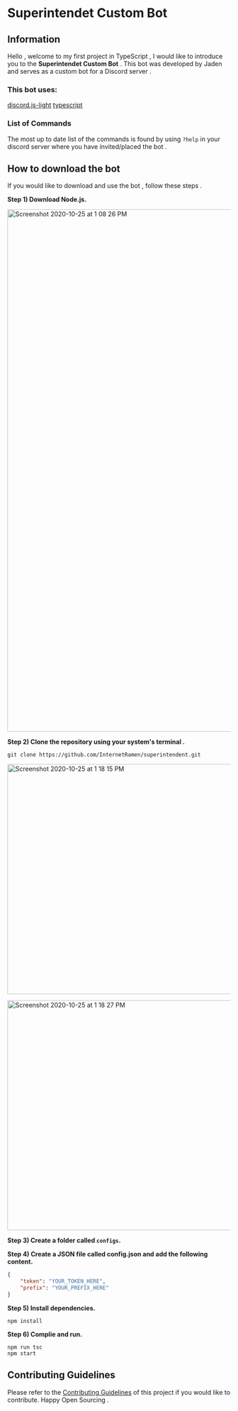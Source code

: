 # Superintendet Custom Bot

## Information 
Hello , welcome to my first project in TypeScript , I would like to introduce you to the **Superintendet Custom Bot** . This bot was developed by Jaden and serves as a custom bot for a Discord server .


### This bot uses:
[discord.js-light](https://www.npmjs.com/package/discord.js-light)
[typescript](https://www.npmjs.com/package/typescript)


### List of Commands
The most up to date list of the commands is found by using `?help` in your discord server where you have invited/placed the bot .

## How to download the bot 

If you would like to download and use the bot , follow these steps .

**Step 1) Download Node.js.**

<p class="aligncenter">
<img width="1179" alt="Screenshot 2020-10-25 at 1 08 26 PM" src="https://user-images.githubusercontent.com/72812728/97101413-3e9f6780-16c3-11eb-913e-3b53ef47986e.png">
</p>
	
**Step 2) Clone the repository using your system's terminal .**

```
git clone https://github.com/InternetRamen/superintendent.git
```

<p class="aligncenter">
<img width="519" alt="Screenshot 2020-10-25 at 1 18 15 PM" src="https://user-images.githubusercontent.com/58665834/97101569-b1f5a900-16c4-11eb-8e3c-d38d61f09c53.png">
</p>

<p class="aligncenter">
<img width="519" alt="Screenshot 2020-10-25 at 1 18 27 PM" src="https://user-images.githubusercontent.com/58665834/97101585-cafe5a00-16c4-11eb-977d-c8d61256a3e0.png">
</p>

**Step 3) Create a folder called `configs`.**


**Step 4) Create a JSON file called config.json and add the following content.**

```json
{
	"token": "YOUR_TOKEN_HERE",
	"prefix": "YOUR_PREFIX_HERE"
}
```

**Step 5) Install dependencies.**

```
npm install
```

**Step 6) Complie and run.**

```
npm run tsc
npm start
```


## Contributing Guidelines
Please refer to the [Contributing Guidelines](./CONTRIBUTING.md) of this project if you would like  to contribute. Happy Open Sourcing .



    
